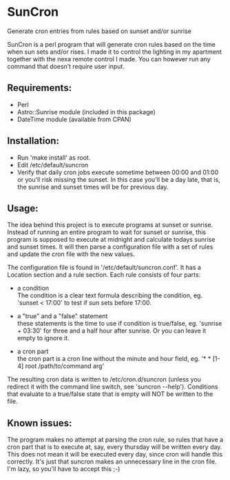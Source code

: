 # SunCron
Generate cron entries from rules based on sunset and/or sunrise

SunCron is a perl program that will generate cron rules based on the time when sun sets and/or rises. I made it to control the lighting in my apartment together with the nexa remote control I made. You can however run any command that doesn’t require user input.

## Requirements:
 - Perl
 - Astro::Sunrise module (included in this package)
 - DateTime module (available from CPAN)

## Installation:
 - Run 'make install' as root.
 - Edit /etc/default/suncron
 - Verify that daily cron jobs execute sometime between 00:00 and 01:00 or
   you'll risk missing the sunset. In this case you'll be a day late, that
   is, the sunrise and sunset times will be for previous day.

## Usage:
The idea behind this project is to execute programs at sunset or sunrise.
Instead of running an entire program to wait for sunset or sunrise, this 
program is supposed to execute at midnight and calculate todays sunrise and
sunset times. It will then parse a configuration file with a set of rules 
and update the cron file with the new values.

The configuration file is found in '/etc/default/suncron.conf'.
It has a Location section and a rule section. Each rule consists of four 
parts:
  - a condition<br/>
    The condition is a clear text formula describing the condition, 
    eg. 'sunset < 17:00' to test if sun sets before 17:00.
    
  - a "true" and a "false" statement<br/>
    these statements is the time to use if condition is true/false,
    eg. 'sunrise + 03:30' for three and a half hour after sunrise.
    Or you can leave it empty to ignore it.

  - a cron part<br/>
    the cron part is a cron line without the minute and hour field,
    eg. '* * [1-4] root /path/to/command arg'

The resulting cron data is written to /etc/cron.d/suncron (unless you
redirect it with the command line switch, see 'suncron --help').
Conditions that evaluate to a true/false state that is empty will NOT
be written to the file.

## Known issues:
The program makes no attempt at parsing the cron rule, so rules that
have a cron part that is to execute at, say, every thursday will be
written every day. This does not mean it will be executed every day, 
since cron will handle this correctly. It's just that suncron makes
an unnecessary line in the cron file. I'm lazy, so you'll have to 
accept this ;-)
